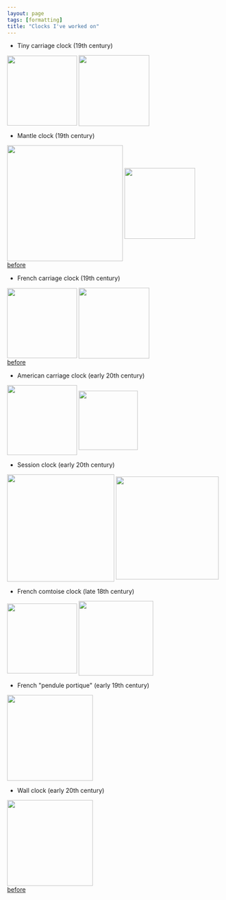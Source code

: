 ```yaml
---
layout: page
tags: [formatting]
title: "Clocks I've worked on"
---
```


* Tiny carriage clock (19th century)

<a ><img src="http://gtendas.github.io/orologi/silver_carriage.jpg" align="center" width="163" ></a>   <a ><img src="http://gtendas.github.io/orologi/silver_carriage_2.jpg" align="center" width="165" ></a>   

* Mantle clock (19th century)

<a ><img src="http://gtendas.github.io/orologi/French1.jpg" align="center" width="270" ></a>   <a ><img src="http://gtendas.github.io/orologi/French1b.jpg" align="center" width="165" ></a>   
[before](http://gtendas.github.io/orologi/French1c.jpg)


* French carriage clock (19th century)

<a ><img src="http://gtendas.github.io/orologi/carriage1.jpg" align="center" width="163" ></a>   <a ><img src="http://gtendas.github.io/orologi/carriage1b.jpg" align="center" width="165" ></a>   
[before](http://gtendas.github.io/orologi/carriageold1.jpg)

* American carriage clock (early 20th century)

 <a ><img src="http://gtendas.github.io/orologi/carriage2.jpg" align="center" width="163" ></a>   <a ><img src="http://gtendas.github.io/orologi/carriage2b.jpg" align="center" width="138" ></a>   

* Session clock (early 20th century)

<a ><img src="http://gtendas.github.io/orologi/mantle.jpg" align="center" width="250" ></a>   <a ><img src="http://gtendas.github.io/orologi/mantle1b.jpg" align="center" width="240" ></a>  

* French comtoise clock (late 18th century)

<a ><img src="http://gtendas.github.io/orologi/comtoise.jpg" align="center" width="163" ></a>   <a ><img src="http://gtendas.github.io/orologi/comtoiseb.jpg" align="center" width="174" ></a>  

* French "pendule portique" (early 19th century)

<a ><img src="http://gtendas.github.io/orologi/napoleon.jpg" align="center" width="200" ></a>  


* Wall clock (early 20th century)

<a ><img src="http://gtendas.github.io/orologi/pendolo1.jpg" align="center" width="200" ></a>   
[before](http://gtendas.github.io/orologi/pendoloold.jpg)
